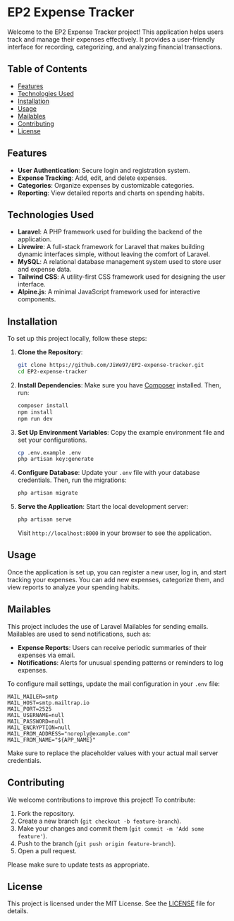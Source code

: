 # EP2 Expense Tracker

Welcome to the EP2 Expense Tracker project! This application helps users track and manage their expenses effectively. It provides a user-friendly interface for recording, categorizing, and analyzing financial transactions.

## Table of Contents

- [Features](#features)
- [Technologies Used](#technologies-used)
- [Installation](#installation)
- [Usage](#usage)
- [Mailables](#mailables)
- [Contributing](#contributing)
- [License](#license)

## Features

- **User Authentication**: Secure login and registration system.
- **Expense Tracking**: Add, edit, and delete expenses.
- **Categories**: Organize expenses by customizable categories.
- **Reporting**: View detailed reports and charts on spending habits.

## Technologies Used

- **Laravel**: A PHP framework used for building the backend of the application.
- **Livewire**: A full-stack framework for Laravel that makes building dynamic interfaces simple, without leaving the comfort of Laravel.
- **MySQL**: A relational database management system used to store user and expense data.
- **Tailwind CSS**: A utility-first CSS framework used for designing the user interface.
- **Alpine.js**: A minimal JavaScript framework used for interactive components.

## Installation

To set up this project locally, follow these steps:

1. **Clone the Repository**:
   ```bash
   git clone https://github.com/JiWe97/EP2-expense-tracker.git
   cd EP2-expense-tracker
   ```

2. **Install Dependencies**:
   Make sure you have [Composer](https://getcomposer.org/) installed. Then, run:
   ```bash
   composer install
   npm install
   npm run dev
   ```

3. **Set Up Environment Variables**:
   Copy the example environment file and set your configurations.
   ```bash
   cp .env.example .env
   php artisan key:generate
   ```

4. **Configure Database**:
   Update your `.env` file with your database credentials. Then, run the migrations:
   ```bash
   php artisan migrate
   ```

5. **Serve the Application**:
   Start the local development server:
   ```bash
   php artisan serve
   ```

   Visit `http://localhost:8000` in your browser to see the application.

## Usage

Once the application is set up, you can register a new user, log in, and start tracking your expenses. You can add new expenses, categorize them, and view reports to analyze your spending habits.

## Mailables

This project includes the use of Laravel Mailables for sending emails. Mailables are used to send notifications, such as:

- **Expense Reports**: Users can receive periodic summaries of their expenses via email.
- **Notifications**: Alerts for unusual spending patterns or reminders to log expenses.

To configure mail settings, update the mail configuration in your `.env` file:
```env
MAIL_MAILER=smtp
MAIL_HOST=smtp.mailtrap.io
MAIL_PORT=2525
MAIL_USERNAME=null
MAIL_PASSWORD=null
MAIL_ENCRYPTION=null
MAIL_FROM_ADDRESS="noreply@example.com"
MAIL_FROM_NAME="${APP_NAME}"
```
Make sure to replace the placeholder values with your actual mail server credentials.

## Contributing

We welcome contributions to improve this project! To contribute:

1. Fork the repository.
2. Create a new branch (`git checkout -b feature-branch`).
3. Make your changes and commit them (`git commit -m 'Add some feature'`).
4. Push to the branch (`git push origin feature-branch`).
5. Open a pull request.

Please make sure to update tests as appropriate.

## License

This project is licensed under the MIT License. See the [LICENSE](LICENSE) file for details.
